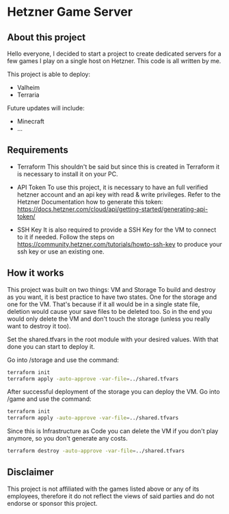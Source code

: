 # Hetzner Game Server
## About this project
Hello everyone,
I decided to start a project to create dedicated servers for a few games I play on a single host on Hetzner.
This code is all written by me.

This project is able to deploy:
- Valheim
- Terraria

Future updates will include:
- Minecraft
- ...
## Requirements
- Terraform
This shouldn't be said but since this is created in Terraform it is necessary to install it on your PC.

- API Token
To use this project, it is necessary to have an full verified hetzner account and an api key with read & write privileges.
Refer to the Hetzner Documentation how to generate this token: https://docs.hetzner.com/cloud/api/getting-started/generating-api-token/

- SSH Key
It is also required to provide a SSH Key for the VM to connect to it if needed.
Follow the steps on https://community.hetzner.com/tutorials/howto-ssh-key to produce your ssh key or use an existing one.

## How it works
This project was built on two things: VM and Storage
To build and destroy as you want, it is best practice to have two states. One for the storage and one for the VM.
That's because if it all would be in a single state file, deletion would cause your save files to be deleted too.
So in the end you would only delete the VM and don't touch the storage (unless you really want to destroy it too).

Set the shared.tfvars in the root module with your desired values.
With that done you can start to deploy it.

Go into <module-path>/storage and use the command:
```sh
terraform init
terraform apply -auto-approve -var-file=../shared.tfvars
```
After successful deployment of the storage you can deploy the VM.
Go into <module-path>/game and use the command:
```sh
terraform init
terraform apply -auto-approve -var-file=../shared.tfvars
```

Since this is Infrastructure as Code you can delete the VM if you don't play anymore, so you don't generate any costs.
```sh
terraform destroy -auto-approve -var-file=../shared.tfvars
```

## Disclaimer 

This project is not affiliated with the games listed above or any of its employees, therefore it do not reflect the views of said parties and do not endorse or sponsor this project.
